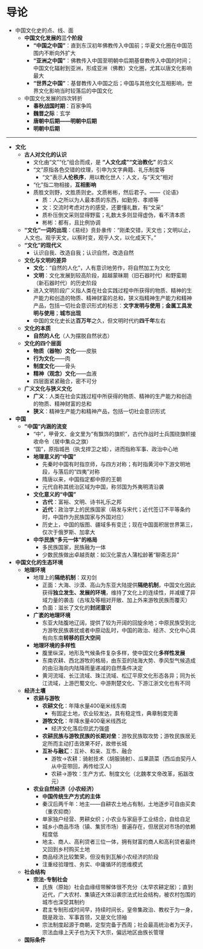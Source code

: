 # 导论
*  中国文化史的点、线、面
   * **中国文化发展的三个阶段**
     * **“中国之中国”**：直到东汉初年佛教传入中国前；华夏文化圈在中国范围内不断向外扩大
     * **“亚洲之中国”**：佛教传入中国至明朝中后期基督教传入中国的时间；中国文化辐射到亚洲，形成亚洲（佛教）文化圈，尤其以唐文化影响最大
     * **“世界之中国”**：基督教传入中国之后；中国与其他文化互相影响，世界文化影响当时较落后的中国文化
   * 中国文化发展的四次转折
     * **春秋战国时期**：百家争鸣
     * **魏晋之际**：玄学
     * **唐朝中后期——明朝中后期**
     * **明朝中后期**
---
* **文化**
  * **古人对文化的认识**
    * 文化由“文”“化”组合而成，是 **“人文化成”“文治教化”** 的含义
    * “文”原指各色交错的纹理，引申为文字典籍、礼乐制度等
      * “文”表示**人伦秩序**，用以教化世人：人文，与“天文”相对
    * “化”指二物相接，**互相影响**
    * 质胜文则野，文胜质则史。文质彬彬，然后君子。——《论语》
      * 质：人之所以为人最本质的东西，如勤劳、孝顺等
      * 文：交流时考虑对方的感受，还要懂礼数，有“文采”
      * 质朴压倒文采则显得野蛮；礼数太多则显得虚伪，看不清本质
      * 彬彬：都有，且比例协调
  * **“文化”一词的出现**：《易经》贲卦彖传：“刚柔交错，天文也；文明以止，人文也。观乎天文，以察时变，观乎人文，以化成天下。”
  * **“文化”的现代义**
    * 认识自我、改造自我；认识自然，改造自然
  * **文化与文明的差异**
    * **文化**：“自然的人化”，人有意识地劳作，将自然加工为文化
    * **文明**：文化发展到较高阶段，超越蒙昧期（旧石器时代）和野蛮期（新石器时代）的历史阶段
    * 进入文明阶段广义指人类在社会实践过程中所获得的物质、精神的生产能力和创造的物质、精神财富的总和，狭义指精神生产能力和精神产品，包括一切社会意识形式的标志：**文字发明与使用**；**金属工具发明与使用**；**城市出现**
    * 中国的文化史长达**百万年**之久，但文明时代约**四千年**左右
  * **文化的本质**
    * **自然的人化**（人为摆脱自然状态）
  * **文化的四个层面**
    * **物质（器物）文化**——皮肤  
    * **行为文化**——肉
    * **制度文化**——骨头  
    * **精神（观念）文化**——血液
    * 四层面紧紧融合，密不可分
  * **广义文化与狭义文化**
    * **广义**：人类在社会实践过程中所获得的物质、精神的生产能力和创造的物质、精神财富的总和
    * **狭义**：精神生产能力和精神产品，包括一切社会意识形式
* **中国**
  * **“中国”内涵的流变**
    * “中”，甲骨文、金文里为“有飘饰的旗帜”，古代作战时士兵围绕旗帜接收命令（居中集众之旗）
    * “国”，原指城邑（执戈捍卫之城），进而指称军事、政治中心地
    * **地理意义的“中国”**
      * 先秦时中国有时指京师，与四方对称；有时指黄河中下游文明地段，与落后的“四夷”对称
      * 隋唐以来，中国指定都中原的王朝
      * 元代自称其统治区域为中国，称邻国为外夷明清沿袭
    * **文化意义的“中国”**
      * **古代**：富裕、文明、诗书礼乐之邦
      * **近代**：政治学上的民族国家（萌发与宋代；近代签订不平等条约时，中国作为民族国家与外国对应）
      * 历史上，中国的版图、疆域多有变迁；现在中国面积居世界第三，仅次于俄罗斯、加拿大
    * **中华民族“多元一体”的格局**
      * 多民族国家，民族融为一体
      * 少数民族做出卓越贡献：如汉化蒙古人蒲松龄著“聊斋志异”
* **中国文化的生态环境**
  * **地理环境**
    * 地理上的**隔绝机制**：双刃剑
      * 正面：大海、沙漠、高山为东亚大陆提供**隔绝机制**，中国文化因此获得**独立发生、发展的环境**，维持了文化上的连续性，并减缓了异域力量的袭击（古埃及等相对开敞、加上外来游牧民族而覆灭）
      * 负面：滋长了文化的**封闭意识**
    * **广袤的地理环境**
      * 东亚大陆腹地辽阔，提供了较为开阔的回旋余地；中原民族受到北方游牧民族袭扰或者中原动乱时，中国的政治、经济、文化中心具有向东南**转移的巨大空间**
    * **地理环境的多样性**
      * 腹里纵深，地形及气候条件复杂多样，使中国文化**多样性发展**
      * 东南农耕、西北游牧的格局，由东亚的陆海大势、季风型气候造成的由沿海向内陆降雨量递减的自然条件决定
      * 黄河流域、长江流域、珠江流域、松辽平原文化形态各异；同为长江流域，上游巴蜀文化、中游荆楚文化、下游江浙文化也有不同 
  * **经济土壤**
    * **农耕与游牧**
      * **农耕文化**：年降水量400毫米线东南
        * 有固定土地，农业较发达，具有稳定性，典章制度完善
      * **游牧文化**：年降水量400毫米线西北
        * 经济文化落后但武力强盛
      * **农耕民族与游牧民族的长期对垒**：游牧民族取攻势；游牧民族居无定所而主动打击效果不好，故修长城
      * **互补与融汇**：互补、和亲、互市、融合
        * 游牧→农耕：骑射技术（胡服骑射）、瓜果蔬菜（西瓜由契丹人从中亚带回，再传给汉人）
        * 农耕→游牧：生产方式、制度文化（北魏孝文帝改革，拓跋改元）
    * **农业自然经济（小农经济）**
      * **中国传统生产方式的主体**
      * 秦汉后两千年：地主——自耕农土地占有制，土地逐步可自由买卖（重农抑商）
      * 单家独户经营、男耕女织；小农业与家庭手工业结合，自给自足
      * 城乡小商品市场（镇、集贸市场）普遍存在，但居民对市场的依赖程度低
      * 地主、商人、高利贷者三位一体，拥有财富的商人和高利贷者最终又回到乡村购买土地 
      * 商品经济比较繁荣，但没有到瓦解小农经济的阶段
      * 注重经验理性、务实、中庸循环的思维模式 
  * **社会结构**
    * **宗法-专制社会**
      * 氏族（原始）社会血缘纽带解体很不充分（太早农耕定居）；直到近代，广大农村、集镇还大体沿袭宗法式社会结构，被农村包围的城市也深受其制约
      * 君主专制形成时间早，持续时间长，皇帝集政治、教权于为一身，既是政治、军事首领，又是文化领袖
      * 宗法制度起源于商朝，定型完备于西周；社会最高统治者为天子，宗法血缘上天子也为天下大宗，偏远地区由族长管理
  * **国际条件**  